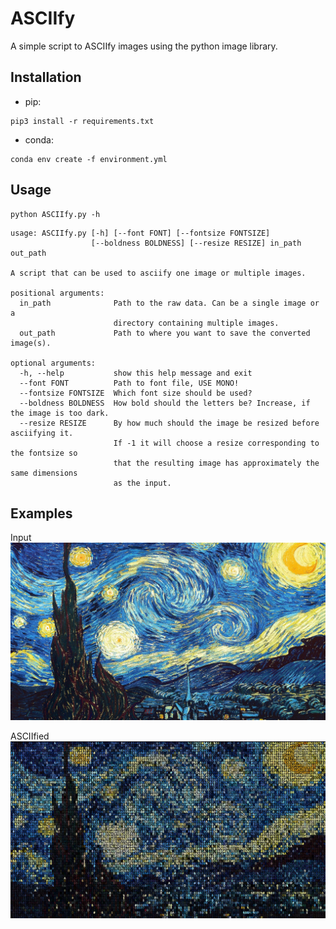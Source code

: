 # ASCIIfy
A simple script to ASCIIfy images using the python image library.

## Installation
* pip:
```
pip3 install -r requirements.txt
```
* conda:
```
conda env create -f environment.yml
```

## Usage
```
python ASCIIfy.py -h
```
```
usage: ASCIIfy.py [-h] [--font FONT] [--fontsize FONTSIZE] 
                  [--boldness BOLDNESS] [--resize RESIZE] in_path out_path

A script that can be used to asciify one image or multiple images.

positional arguments:
  in_path              Path to the raw data. Can be a single image or a 
                       directory containing multiple images.
  out_path             Path to where you want to save the converted image(s).

optional arguments:
  -h, --help           show this help message and exit
  --font FONT          Path to font file, USE MONO!
  --fontsize FONTSIZE  Which font size should be used?
  --boldness BOLDNESS  How bold should the letters be? Increase, if the image is too dark.
  --resize RESIZE      By how much should the image be resized before asciifying it. 
                       If -1 it will choose a resize corresponding to the fontsize so 
                       that the resulting image has approximately the same dimensions
                       as the input.
```

## Examples
Input
![alt text](examples/starry_night.jpg)

ASCIIfied
![alt text](examples/ascii_starry_night.jpg)